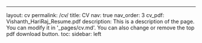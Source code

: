 ---
layout: cv
permalink: /cv/
title: CV
nav: true
nav_order: 3
cv_pdf: Vishanth_HariRaj_Resume.pdf
description: This is a description of the page. You can modify it in '_pages/cv.md'. You can also change or remove the top pdf download button.
toc:
  sidebar: left
